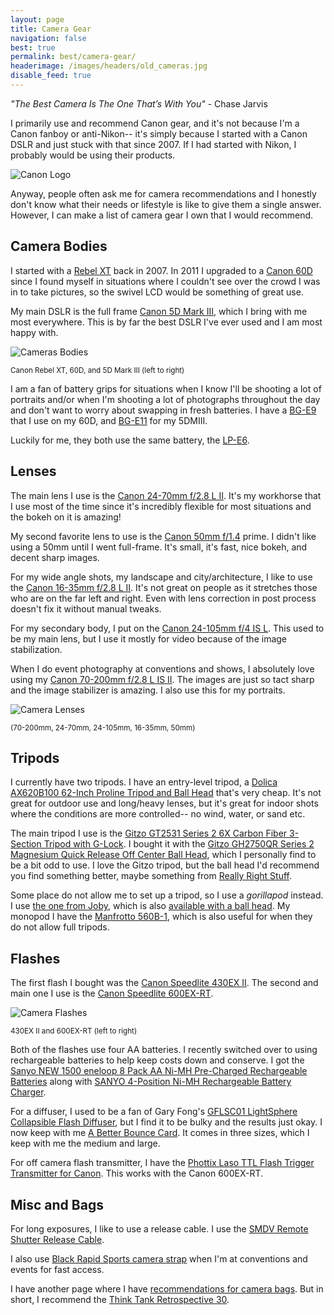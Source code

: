 ```yaml
---
layout: page
title: Camera Gear
navigation: false
best: true
permalink: best/camera-gear/
headerimage: /images/headers/old_cameras.jpg
disable_feed: true
---
```


*"The Best Camera Is The One That’s With You"* - Chase Jarvis

I primarily use and recommend Canon gear, and it's not because I'm a Canon fanboy or anti-Nikon-- it's simply because I started with a Canon DSLR and just stuck with that since 2007. If I had started with Nikon, I probably would be using their products.

![Canon Logo](http://2.bp.blogspot.com/-EIv-9wQd9oc/UuHlexyMb6I/AAAAAAABmCo/tAOpussPvEI/s600/canon-logo.jpg)

Anyway, people often ask me for camera recommendations and I honestly don't know what their needs or lifestyle is like to give them a single answer. However, I can make a list of camera gear I own that I would recommend.

## Camera Bodies

I started with a [Rebel XT](http://www.amazon.com/gp/product/B0007QKN22/ref=as_li_ss_tl?ie=UTF8&amp;camp=1789&amp;creative=390957&amp;creativeASIN=B0007QKN22&amp;linkCode=as2&amp;tag=sunpech-20) back in 2007. In 2011 I upgraded to a [Canon 60D](http://www.amazon.com/gp/product/B0040JHVCC/ref=as_li_ss_tl?ie=UTF8&amp;camp=1789&amp;creative=390957&amp;creativeASIN=B0040JHVCC&amp;linkCode=as2&amp;tag=sunpech-20) since I found myself in situations where I couldn't see over the crowd I was in to take pictures, so the swivel LCD would be something of great use.

My main DSLR is the full frame [Canon 5D Mark III](http://www.amazon.com/gp/product/B007FGYZFI/ref=as_li_ss_tl?ie=UTF8&amp;camp=1789&amp;creative=390957&amp;creativeASIN=B007FGYZFI&amp;linkCode=as2&amp;tag=sunpech-20), which I bring with me most everywhere. This is by far the best DSLR I've ever used and I am most happy with.

![Cameras Bodies](http://1.bp.blogspot.com/-QpZoHRN_zBw/U-f8Akb_h5I/AAAAAAABwqs/naV_KfVsBfg/s600/2014-08-10+at+15-59-45.jpg)

<small>Canon Rebel XT, 60D, and 5D Mark III (left to right)</small>

I am a fan of battery grips for situations when I know I'll be shooting a lot of portraits and/or when I'm shooting a lot of photographs throughout the day and don't want to worry about swapping in fresh batteries. I have a [BG-E9](http://www.amazon.com/gp/product/B00449NU3W/ref=as_li_ss_tl?ie=UTF8&amp;camp=1789&amp;creative=390957&amp;creativeASIN=B00449NU3W&amp;linkCode=as2&amp;tag=sunpech-20) that I use on my 60D, and [BG-E11](http://www.amazon.com/gp/product/B007FH1FZ0/ref=as_li_ss_tl?ie=UTF8&amp;camp=1789&amp;creative=390957&amp;creativeASIN=B007FH1FZ0&amp;linkCode=as2&amp;tag=sunpech-20) for my 5DMIII.

Luckily for me, they both use the same battery, the [LP-E6](http://www.amazon.com/gp/product/B001KELVS0/ref=as_li_ss_tl?ie=UTF8&amp;camp=1789&amp;creative=390957&amp;creativeASIN=B001KELVS0&amp;linkCode=as2&amp;tag=sunpech-20).

## Lenses

The main lens I use is the [Canon 24-70mm f/2.8 L II](http://www.amazon.com/gp/product/B0076BNK30/ref=as_li_ss_tl?ie=UTF8&amp;camp=1789&amp;creative=390957&amp;creativeASIN=B0076BNK30&amp;linkCode=as2&amp;tag=sunpech-20). It's my workhorse that I use most of the time since it's incredibly flexible for most situations and the bokeh on it is amazing!

My second favorite lens to use is the [Canon 50mm f/1.4](http://www.amazon.com/gp/product/B00009XVCZ/ref=as_li_ss_tl?ie=UTF8&amp;camp=1789&amp;creative=390957&amp;creativeASIN=B00009XVCZ&amp;linkCode=as2&amp;tag=sunpech-20) prime. I didn't like using a 50mm until I went full-frame. It's small, it's fast, nice bokeh, and decent sharp images.

For my wide angle shots, my landscape and city/architecture, I like to use the [Canon 16-35mm f/2.8 L II](http://www.amazon.com/gp/product/B000NP46K2/ref=as_li_ss_tl?ie=UTF8&amp;camp=1789&amp;creative=390957&amp;creativeASIN=B000NP46K2&amp;linkCode=as2&amp;tag=sunpech-20). It's not great on people as it stretches those who are on the far left and right. Even with lens correction in post process doesn't fix it without manual tweaks.

For my secondary body, I put on the [Canon 24-105mm f/4 IS L](http://www.amazon.com/gp/product/B000B84KAW/ref=as_li_ss_tl?ie=UTF8&camp=1789&creative=390957&creativeASIN=B000B84KAW&linkCode=as2&tag=sunpech-20). This used to be my main lens, but I use it mostly for video because of the image stabilization.

When I do event photography at conventions and shows, I absolutely love using my [Canon 70-200mm f/2.8 L IS II](http://www.amazon.com/gp/product/B0033PRWSW/ref=as_li_ss_tl?ie=UTF8&amp;camp=1789&amp;creative=390957&amp;creativeASIN=B0033PRWSW&amp;linkCode=as2&amp;tag=sunpech-20). The images are just so tact sharp and the image stabilizer is amazing. I also use this for my portraits.

![Camera Lenses](http://1.bp.blogspot.com/-UqAx1B2IRao/U-f-XpozWaI/AAAAAAABwrM/KVns8YN009Q/s600/2014-08-10+at+16-17-51.jpg)

<small>(70-200mm, 24-70mm, 24-105mm, 16-35mm, 50mm)</small>

## Tripods

I currently have two tripods. I have an entry-level tripod, a [Dolica AX620B100 62-Inch Proline Tripod and Ball Head](http://www.amazon.com/gp/product/B001D60LG8/ref=as_li_ss_tl?ie=UTF8&amp;camp=1789&amp;creative=390957&amp;creativeASIN=B001D60LG8&amp;linkCode=as2&amp;tag=sunpech-20) that's very cheap. It's not great for outdoor use and long/heavy lenses, but it's great for indoor shots where the conditions are more controlled-- no wind, water, or sand etc.

The main tripod I use is the [Gitzo GT2531 Series 2 6X Carbon Fiber 3-Section Tripod with G-Lock](http://www.amazon.com/gp/product/B001F0RNZ4/ref=as_li_ss_tl?ie=UTF8&amp;camp=1789&amp;creative=390957&amp;creativeASIN=B001F0RNZ4&amp;linkCode=as2&amp;tag=sunpech-20). I bought it with the [Gitzo GH2750QR Series 2 Magnesium Quick Release Off Center Ball Head](http://www.amazon.com/gp/product/B0013J02OQ/ref=as_li_ss_tl?ie=UTF8&amp;camp=1789&amp;creative=390957&amp;creativeASIN=B0013J02OQ&amp;linkCode=as2&amp;tag=sunpech-20), which I personally find to be a bit odd to use. I love the Gitzo tripod, but the ball head I'd recommend you find something better, maybe something from [Really Right Stuff](http://reallyrightstuff.com/).

Some place do not allow me to set up a tripod, so I use a *gorillapod* instead. I use [the one from Joby](http://www.amazon.com/gp/product/B000KFRSG4/ref=as_li_ss_tl?ie=UTF8&amp;camp=1789&amp;creative=390957&amp;creativeASIN=B000KFRSG4&amp;linkCode=as2&amp;tag=sunpech-20), which is also [available with a ball head](http://www.amazon.com/gp/product/B002FGTWOC/ref=as_li_ss_tl?ie=UTF8&amp;camp=1789&amp;creative=390957&amp;creativeASIN=B002FGTWOC&amp;linkCode=as2&amp;tag=sunpech-20). My monopod I have the [Manfrotto 560B-1](http://www.amazon.com/gp/product/B002N4K6J6/ref=as_li_tl?ie=UTF8&camp=1789&creative=390957&creativeASIN=B002N4K6J6&linkCode=as2&tag=sunpech-20&linkId=R5IVVFP332B2BGFN), which is also useful for when they do not allow full tripods.

## Flashes

The first flash I bought was the [Canon Speedlite 430EX II](http://www.amazon.com/gp/product/B001CCAISE/ref=as_li_ss_tl?ie=UTF8&amp;camp=1789&amp;creative=390957&amp;creativeASIN=B001CCAISE&amp;linkCode=as2&amp;tag=sunpech-20). The second and main one I use is the [Canon Speedlite 600EX-RT](http://www.amazon.com/gp/product/B007FH1KX2/ref=as_li_ss_tl?ie=UTF8&amp;camp=1789&amp;creative=390957&amp;creativeASIN=B007FH1KX2&amp;linkCode=as2&amp;tag=sunpech-20).

![Camera Flashes](http://3.bp.blogspot.com/-1z1zojdLyoA/U-f8QGWfFpI/AAAAAAABwq0/Mi8H0lBiiIw/s600/2014-08-10+at+16-01-17.jpg)

<small>430EX II and 600EX-RT (left to right)</small>

Both of the flashes use four AA batteries. I recently switched over to using rechargeable batteries to help keep costs down and conserve. I got the [Sanyo NEW 1500 eneloop 8 Pack AA Ni-MH Pre-Charged Rechargeable Batteries](http://www.amazon.com/gp/product/B004UG41XW/ref=as_li_ss_tl?ie=UTF8&amp;camp=1789&amp;creative=390957&amp;creativeASIN=B004UG41XW&amp;linkCode=as2&amp;tag=sunpech-20) along with [SANYO 4-Position Ni-MH Rechargeable Battery Charger](http://www.amazon.com/gp/product/B005ILYG5Q/ref=as_li_ss_tl?ie=UTF8&amp;camp=1789&amp;creative=390957&amp;creativeASIN=B005ILYG5Q&amp;linkCode=as2&amp;tag=sunpech-20).

For a diffuser, I used to be a fan of Gary Fong's [GFLSC01 LightSphere Collapsible Flash Diffuser](http://www.amazon.com/gp/product/B002T1OJZU/ref=as_li_ss_tl?ie=UTF8&amp;camp=1789&amp;creative=390957&amp;creativeASIN=B002T1OJZU&amp;linkCode=as2&amp;tag=sunpech-20), but I find it to be bulky and the results just okay. I now keep with me [A Better Bounce Card](http://www.amazon.com/gp/product/B00A1DUWKO/ref=as_li_ss_tl?ie=UTF8&amp;camp=1789&amp;creative=390957&amp;creativeASIN=B00A1DUWKO&amp;linkCode=as2&amp;tag=sunpech-20). It comes in three sizes, which I keep with me the medium and large.

For off camera flash transmitter, I have the [Phottix Laso TTL Flash Trigger Transmitter for Canon](http://www.amazon.com/gp/product/B015RM6FXG/ref=as_li_tl?ie=UTF8&camp=1789&creative=390957&creativeASIN=B015RM6FXG&linkCode=as2&tag=sunpech-20&linkId=6LCUXUZT65RU23ER). This works with the Canon 600EX-RT.

## Misc and Bags

For long exposures, I like to use a release cable. I use the [SMDV Remote Shutter Release Cable](http://www.amazon.com/gp/product/B002KDS2BY/ref=as_li_ss_tl?ie=UTF8&amp;camp=1789&amp;creative=390957&amp;creativeASIN=B002KDS2BY&amp;linkCode=as2&amp;tag=sunpech-20).

I also use [Black Rapid Sports camera strap](http://www.amazon.com/gp/product/B005HWC6PI/ref=as_li_ss_tl?ie=UTF8&amp;camp=1789&amp;creative=390957&amp;creativeASIN=B005HWC6PI&amp;linkCode=as2&amp;tag=sunpech-20) when I'm at conventions and events for fast access.

I have another page where I have [recommendations for camera bags](/best/camera-bags/). But in short, I recommend the [Think Tank Retrospective 30](http://www.amazon.com/gp/product/B0039ZJ15I/ref=as_li_ss_tl?ie=UTF8&amp;camp=1789&amp;creative=390957&amp;creativeASIN=B0039ZJ15I&amp;linkCode=as2&amp;tag=sunpech-20).
